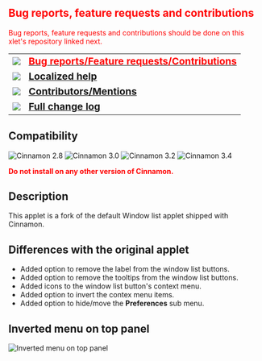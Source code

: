 <h2 style="color:red;">Bug reports, feature requests and contributions</h2>
<p style="color:red;">
Bug reports, feature requests and contributions should be done on this xlet's repository linked next.
</p>

<table><tbody>
<tr><td><img src="https://odyseus.github.io/CinnamonTools/lib/img/issues.svg"></td>
<td><a href="https://github.com/Odyseus/CinnamonTools"><strong style="color: red; font-size: 1.2em">
Bug reports/Feature requests/Contributions
</strong></a></td></tr>
<tr><td><img src="https://odyseus.github.io/CinnamonTools/lib/img/help.svg"></td>
<td><a href="https://odyseus.github.io/CinnamonTools/help_files/0dyseus@window-list-fork.html"><strong style="font-size: 1.2em">
Localized help
</strong></a></td></tr>
<tr><td><img src="https://odyseus.github.io/CinnamonTools/lib/img/contributors.svg"></td>
<td><a href="https://odyseus.github.io/CinnamonTools/help_files/0dyseus@window-list-fork.html#xlet-contributors"><strong style="font-size: 1.2em">
Contributors/Mentions
</strong></a></td></tr>
<tr><td><img src="https://odyseus.github.io/CinnamonTools/lib/img/changelog.svg"></td>
<td><a href="https://odyseus.github.io/CinnamonTools/help_files/0dyseus@window-list-fork.html#xlet-changelog"><strong style="font-size: 1.2em">
Full change log
</strong></a></td></tr>

</tbody></table>

## Compatibility

![Cinnamon 2.8](https://odyseus.github.io/CinnamonTools/lib/badges/cinn-2.8.svg)
![Cinnamon 3.0](https://odyseus.github.io/CinnamonTools/lib/badges/cinn-3.0.svg)
![Cinnamon 3.2](https://odyseus.github.io/CinnamonTools/lib/badges/cinn-3.2.svg)
![Cinnamon 3.4](https://odyseus.github.io/CinnamonTools/lib/badges/cinn-3.4.svg)

<span style="color:red;"><strong>Do not install on any other version of Cinnamon.</strong></span>

## Description

This applet is a fork of the default Window list applet shipped with Cinnamon.

## Differences with the original applet

- Added option to remove the label from the window list buttons.
- Added option to remove the tooltips from the window list buttons.
- Added icons to the window list button's context menu.
- Added option to invert the contex menu items.
- Added option to hide/move the **Preferences** sub menu.

## Inverted menu on top panel

![Inverted menu on top panel](https://odyseus.github.io/CinnamonTools/lib/img/window-list-fork-001.png "Inverted menu on top panel")
